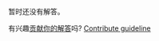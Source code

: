 
暂时还没有解答。

有兴趣[贡献你的解答](https://github.com/BFEdev/BFE.dev-solutions/blob/main/question/can-you-explain-what-react-fiber-is_zh.md)吗? [Contribute guideline](https://github.com/BFEdev/BFE.dev-solutions#how-to-contribute)
